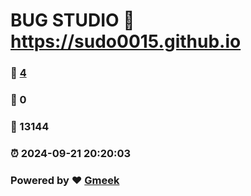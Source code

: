 # BUG STUDIO :link: https://sudo0015.github.io 
### :page_facing_up: [4](https://sudo0015.github.io/tag.html) 
### :speech_balloon: 0 
### :hibiscus: 13144 
### :alarm_clock: 2024-09-21 20:20:03 
### Powered by :heart: [Gmeek](https://github.com/Meekdai/Gmeek)
